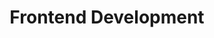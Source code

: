 ---
title: Frontend Development
description: A Foundation Knowledge of the Frontend Development
image: https://i0.wp.com/plopdo.com/wp-content/uploads/2021/07/Screenshot-1.png?resize=1210%2C642&ssl=1

# Badge style
style:
    background: "#2a9d8f"
    color: "#fff"
---